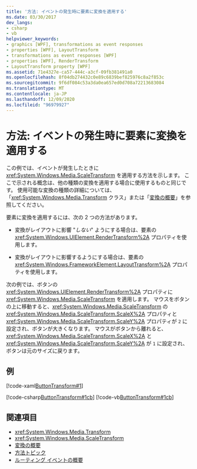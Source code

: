 ```yaml
---
title: '方法: イベントの発生時に要素に変換を適用する'
ms.date: 03/30/2017
dev_langs:
- csharp
- vb
helpviewer_keywords:
- graphics [WPF], transformations as event responses
- properties [WPF], LayoutTransform
- transformations as event responses [WPF]
- properties [WPF], RenderTransform
- LayoutTransform property [WPF]
ms.assetid: 71e4327e-ca57-444c-a3cf-09fb381491a0
ms.openlocfilehash: 8f04db274432c0e89c6839bef825976c8a2f853c
ms.sourcegitcommit: 9f6df084c53a3da0ea657ed0d708a72213683084
ms.translationtype: MT
ms.contentlocale: ja-JP
ms.lasthandoff: 12/09/2020
ms.locfileid: "96979927"
---
```

# <a name="how-to-apply-a-transform-to-an-element-when-an-event-occurs"></a>方法: イベントの発生時に要素に変換を適用する
この例では、イベントが発生したときに <xref:System.Windows.Media.ScaleTransform> を適用する方法を示します。 ここで示される概念は、他の種類の変換を適用する場合に使用するものと同じです。 使用可能な変換の種類の詳細については、「<xref:System.Windows.Media.Transform> クラス」または「[変換の概要](transforms-overview.md)」を参照してください。  
  
 要素に変換を適用するには、次の 2 つの方法があります。  
  
- 変換がレイアウトに影響 "*しない*" ようにする場合は、要素の <xref:System.Windows.UIElement.RenderTransform%2A> プロパティを使用します。  
  
- 変換がレイアウトに影響するようにする場合は、要素の <xref:System.Windows.FrameworkElement.LayoutTransform%2A> プロパティを使用します。  
  
 次の例では、ボタンの <xref:System.Windows.UIElement.RenderTransform%2A> プロパティに <xref:System.Windows.Media.ScaleTransform> を適用します。 マウスをボタンの上に移動すると、<xref:System.Windows.Media.ScaleTransform> の <xref:System.Windows.Media.ScaleTransform.ScaleX%2A> プロパティと <xref:System.Windows.Media.ScaleTransform.ScaleY%2A> プロパティが `2` に設定され、ボタンが大きくなります。 マウスがボタンから離れると、<xref:System.Windows.Media.ScaleTransform.ScaleX%2A> と <xref:System.Windows.Media.ScaleTransform.ScaleY%2A> が `1` に設定され、ボタンは元のサイズに戻ります。  
  
## <a name="example"></a>例  
 [!code-xaml[ButtonTransform#1](~/samples/snippets/csharp/VS_Snippets_Wpf/ButtonTransform/CSharp/ButtonTransformExample.xaml#1)]  
  
 [!code-csharp[ButtonTransform#1cb](~/samples/snippets/csharp/VS_Snippets_Wpf/ButtonTransform/CSharp/ButtonTransformExample.xaml.cs#1cb)]
 [!code-vb[ButtonTransform#1cb](~/samples/snippets/visualbasic/VS_Snippets_Wpf/ButtonTransform/VisualBasic/ButtonTransformExample.xaml.vb#1cb)]  
  
## <a name="see-also"></a>関連項目

- <xref:System.Windows.Media.Transform>
- <xref:System.Windows.Media.ScaleTransform>
- [変換の概要](transforms-overview.md)
- [方法トピック](transformations-how-to-topics.md)
- [ルーティング イベントの概要](../advanced/routed-events-overview.md)
